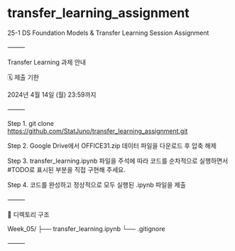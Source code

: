 # transfer_learning_assignment
25-1 DS Foundation Models &amp; Transfer Learning Session Assignment

⸻

Transfer Learning 과제 안내

🗓️ 제출 기한

2024년 4월 14일 (월) 23:59까지

⸻

Step 1. 
git clone https://github.com/StatJuno/transfer_learning_assignment.git

Step 2.
Google Drive에서 OFFICE31.zip 데이터 파일을 다운로드 후 압축 해제 

Step 3.
transfer_learning.ipynb 파일을 주석에 따라 코드를 순차적으로 실행하면서
#TODO로 표시된 부분을 직접 구현해 주세요.

Step 4.
코드를 완성하고 정상적으로 모두 실행된 .ipynb 파일을 제출

⸻

📁 디렉토리 구조

Week_05/
├── transfer_learning.ipynb
└── .gitignore

⸻
